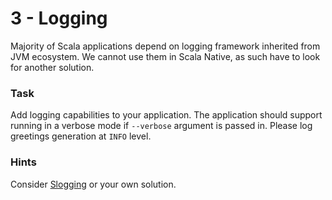 # 3 - Logging

Majority of Scala applications depend on logging framework inherited from JVM ecosystem.
We cannot use them in Scala Native, as such have to look for another solution.

### Task
 
Add logging capabilities to your application.
The application should support running in a verbose mode if `--verbose` argument is passed in.
Please log greetings generation at `INFO` level. 

### Hints

Consider [Slogging](https://github.com/jokade/slogging#scala-native) or your own solution.